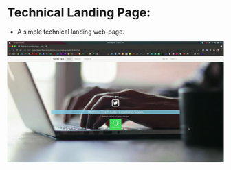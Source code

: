 # Technical Landing Page:

- A simple technical landing web-page.

![preview](preview/technical-landing-page.gif)